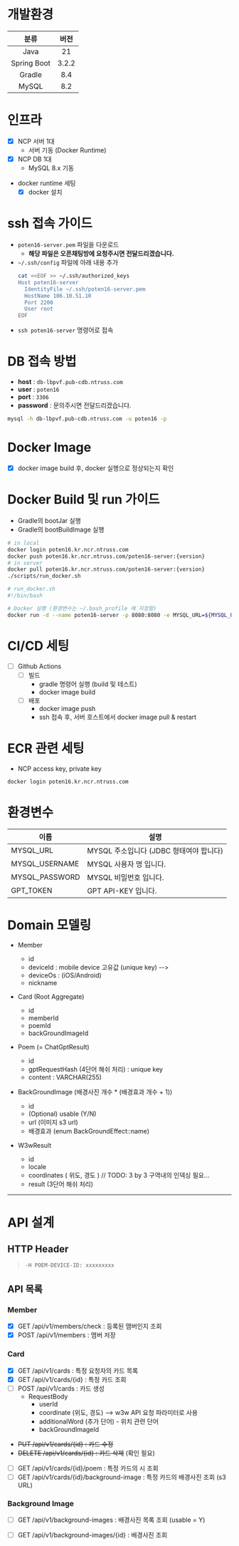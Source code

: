 # 개발환경
| 분류 |  버전   |
|:---:|:-----:|
| Java |  21   |
| Spring Boot | 3.2.2 |
| Gradle |  8.4  |
| MySQL |  8.2  |

# 인프라
- [x] NCP 서버 1대
  - 서버 기동 (Docker Runtime)
- [x] NCP DB 1대
  - MySQL 8.x 기동
- docker runtime 세팅
  - [x] docker 설치

# ssh 접속 가이드
- `poten16-server.pem` 파일을 다운로드
  - **해당 파일은 오픈채팅방에 요청주시면 전달드리겠습니다.**
- `~/.ssh/config` 파일에 아래 내용 추가
  ```bash
  cat <<EOF >> ~/.ssh/authorized_keys
  Host poten16-server
    IdentityFile ~/.ssh/poten16-server.pem
    HostName 106.10.51.10
    Port 2200
    User root
  EOF
  ```
- `ssh poten16-server` 명령어로 접속
# DB 접속 방법
- **host** : `db-lbpvf.pub-cdb.ntruss.com`
- **user** : `poten16`
- **port** : `3306`
- **password** : 문의주시면 전달드리겠습니다.
```bash
mysql -h db-lbpvf.pub-cdb.ntruss.com -u poten16 -p
```

# Docker Image
- [x] docker image build 후, docker 실행으로 정상되는지 확인

# Docker Build 및 run 가이드
- Gradle의 bootJar 실행
- Gradle의 bootBuildImage 실행
```bash
# in local
docker login poten16.kr.ncr.ntruss.com
docker push poten16.kr.ncr.ntruss.com/poten16-server:{version}
# in server
docker pull poten16.kr.ncr.ntruss.com/poten16-server:{version}
./scripts/run_docker.sh
```
```bash
# run_docker.sh
#!/bin/bash

# Docker 실행 (환경변수는 ~/.bash_profile 에 지정함)
docker run -d --name poten16-server -p 8080:8080 -e MYSQL_URL=${MYSQL_URL} -e MYSQL_USERNAME=${MYSQL_USERNAME} -e MYSQL_PASSWORD=${MYSQL_PASSWORD} poten16.kr.ncr.ntruss.com/poten16-server sleep infinity
```

# CI/CD 세팅
- [ ] Github Actions
  - [ ] 빌드
    - gradle 명령어 실행 (build 및 테스트)
    - docker image build
  - [ ] 배포
    - docker image push
    - ssh 접속 후, 서버 호스트에서 docker image pull & restart

# ECR 관련 세팅
- NCP access key, private key
```bash
docker login poten16.kr.ncr.ntruss.com
```

# 환경변수
|이름 | 설명                          |
|-- |-----------------------------|
|MYSQL_URL | MYSQL 주소입니다 (JDBC 형태여야 합니다) |
|MYSQL_USERNAME | MYSQL 사용자 명 입니다.            |
|MYSQL_PASSWORD | MYSQL 비밀번호 입니다.             |
|GPT_TOKEN | GPT API-KEY 입니다.|

# Domain 모델링
- Member
  - id
  - deviceId : mobile device 고유값 (unique key) --> 
  - deviceOs : (iOS/Android)
  - nickname
- Card (Root Aggregate)
  - id
  - memberId
  - poemId
  - backGroundImageId
- Poem (= ChatGptResult)
  - id
  - gptRequestHash (4단어 해쉬 처리) : unique key
  - content : VARCHAR(255)
- BackGroundImage  (배경사진 개수 * (배경효과 개수 + 1))
  - id
  - (Optional) usable (Y/N)
  - url (이미지 s3 url)
  - 배경효과 (enum BackGroundEffect::name)

- W3wResult
  - id
  - locale
  - coordinates ( 위도, 경도 ) // TODO: 3 by 3 구역내의 인덱싱 필요...
  - result (3단어 해쉬 처리)

---
# API 설계
## HTTP Header
> `-H POEM-DEVICE-ID: xxxxxxxxx`

## API 목록
### Member
- [x] GET /api/v1/members/check : 등록된 맴버인지 조회
- [x] POST /api/v1/members : 맴버 저장

### Card
- [x] GET /api/v1/cards : 특정 요청자의 카드 목록
- [x] GET /api/v1/cards/{id} : 특정 카드 조회
- [ ] POST /api/v1/cards : 카드 생성
  - RequestBody
    - userId
    - coordinate (위도, 경도) --> w3w API 요청 파라미터로 사용
    - additionalWord (추가 단어) - 위치 관련 단어
    - backGroundImageId
- ~~PUT /api/v1/cards/{id} : 카드 수정~~
- ~~DELETE /api/v1/cards/{id} : 카드 삭제~~ (확인 필요)
- [ ] GET /api/v1/cards/{id}/poem : 특정 카드의 시 조회
- [ ] GET /api/v1/cards/{id}/background-image : 특정 카드의 배경사진 조회 (s3 URL) 

### Background Image
- [ ] GET /api/v1/background-images : 배경사진 목록 조회 (usable = Y)
- [ ] GET /api/v1/background-images/{id} : 배경사진 조회



